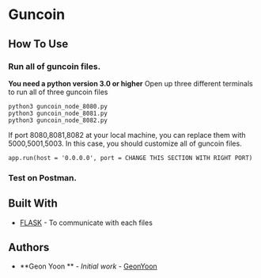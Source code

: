 # Guncoin 

## How To Use

### Run all of guncoin files. 
<b>You need a python version 3.0 or higher</b>
Open up three different terminals to run all of three guncoin files 
```
python3 guncoin_node_8080.py
python3 guncoin_node_8081.py 
python3 guncoin_node_8082.py 
```
If port 8080,8081,8082 at your local machine, you can replace them with 
5000,5001,5003. 
In this case, you should customize all of guncoin files. 
```
app.run(host = '0.0.0.0', port = CHANGE THIS SECTION WITH RIGHT PORT)
```

### Test on Postman. 


## Built With

* [FLASK](https://reactjs.org/) - To communicate with each files


## Authors

* **Geon Yoon ** - *Initial work* - [GeonYoon](https://github.com/GeonYoon)